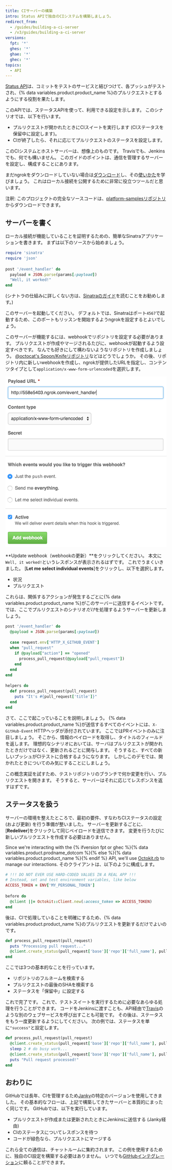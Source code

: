 ```yaml
---
title: CIサーバーの構築
intro: Status APIで独自のCIシステムを構築しましょう。
redirect_from:
  - /guides/building-a-ci-server
  - /v3/guides/building-a-ci-server
versions:
  fpt: '*'
  ghes: '*'
  ghae: '*'
  ghec: '*'
topics:
  - API
---
```




[Status API][status API]は、コミットをテストのサービスと結びつけて、各プッシュがテストされ、{% data variables.product.product_name %}のプルリクエストとするようにする役割を果たします。

このAPIでは、ステータスAPIを使って、利用できる設定を示します。 このシナリオでは、以下を行います。

* プルリクエストが開かれたときにCIスイートを実行します (CIステータスを保留中に設定します)。
* CIが終了したら、それに応じてプルリクエストのステータスを設定します。

このCIシステムとホストサーバーは、想像上のものです。 Travisでも、Jenkinsでも、何でも構いません。 このガイドのポイントは、通信を管理するサーバーを設定し、構成することにあります。

まだngrokをダウンロードしていない場合は[ダウンロード][ngrok]し、その[使いかた][using ngrok]を学びましょう。 これはローカル接続を公開するために非常に役立つツールだと思います。

注釈: このプロジェクトの完全なソースコードは、[platform-samplesリポジトリ][platform samples]からダウンロードできます。

## サーバーを書く

ローカル接続が機能していることを証明するための、簡単なSinatraアプリケーションを書きます。 まずは以下のソースから始めましょう。

``` ruby
require 'sinatra'
require 'json'

post '/event_handler' do
  payload = JSON.parse(params[:payload])
  "Well, it worked!"
end
```

(シナトラの仕組みに詳しくない方は、[Sinatraのガイド][Sinatra]を読むことをお勧めします。)

このサーバーを起動してください。 デフォルトでは、Sinatraはポート`4567`で起動するため、このポートもリッスンを開始するようngrokを設定するとよいでしょう。

このサーバーが機能するには、webhookでリポジトリを設定する必要があります。 プルリクエストが作成やマージされるたびに、webhookが起動するよう設定すべきです。 なんでも好きにして構わないようなリポジトリを作成しましょう。 [@octocat's Spoon/Knifeリポジトリ](https://github.com/octocat/Spoon-Knife)などはどうでしょうか。 その後、リポジトリ内に新しいwebhookを作成し、ngrokが提供したURLを指定し、コンテンツタイプとして`application/x-www-form-urlencoded`を選択します。

![新しいngrok URL](/assets/images/webhook_sample_url.png)

**Update webhook（webhookの更新）**をクリックしてください。 本文に`Well, it worked!`というレスポンスが表示されるはずです。 これでうまくいきました。 [**Let me select individual events**]をクリックし、以下を選択します。

* 状況
* プルリクエスト

これらは、関係するアクションが発生するごとに{% data variables.product.product_name %}がこのサーバーに送信するイベントです。 では、ここでプルリクエストのシナリオ*だけ*を処理するようサーバーを更新しましょう。

``` ruby
post '/event_handler' do
  @payload = JSON.parse(params[:payload])

  case request.env['HTTP_X_GITHUB_EVENT']
  when "pull_request"
    if @payload["action"] == "opened"
      process_pull_request(@payload["pull_request"])
    end
  end
end

helpers do
  def process_pull_request(pull_request)
    puts "It's #{pull_request['title']}"
  end
end
```

さて、ここで起こっていることを説明しましょう。 {% data variables.product.product_name %}が送信するすべてのイベントには、`X-GitHub-Event` HTTPヘッダが添付されています。 ここではPRイベントのみに注目しましょう。 そこから、情報のペイロードを取得し、タイトルのフィールドを返します。 理想的なシナリオにおいては、サーバはプルリクエストが開かれたときだけではなく、更新されるごとに関与します。 そうすると、すべての新しいプッシュがCIテストに合格するようになります。 しかしこのデモでは、開かれたときについてのみ気にすることにしましょう。

この概念実証を試すため、テストリポジトリのブランチで何か変更を行い、プルリクエストを開きます。 そうすると、サーバーはそれに応じてレスポンスを返すはずです。

## ステータスを扱う

サーバーの環境を整えたところで、最初の要件、すなわちCIステータスの設定 (および更新) を行う準備が整いました。 サーバーを更新するごとに、[**Redeliver**]をクリックして同じペイロードを送信できます。 変更を行うたびに新しいプルリクエストを作成する必要はありません。

Since we're interacting with the {% ifversion fpt or ghec %}{% data variables.product.prodname_dotcom %}{% else %}{% data variables.product.product_name %}{% endif %} API, we'll use [Octokit.rb][octokit.rb] to manage our interactions. そのクライアントは、以下のように構成します。

``` ruby
# !!! DO NOT EVER USE HARD-CODED VALUES IN A REAL APP !!!
# Instead, set and test environment variables, like below
ACCESS_TOKEN = ENV['MY_PERSONAL_TOKEN']

before do
  @client ||= Octokit::Client.new(:access_token => ACCESS_TOKEN)
end
```

後は、CIで処理していることを明確にするため、{% data variables.product.product_name %}のプルリクエストを更新するだけでよいのです。

``` ruby
def process_pull_request(pull_request)
  puts "Processing pull request..."
  @client.create_status(pull_request['base']['repo']['full_name'], pull_request['head']['sha'], 'pending')
end
```

ここでは3つの基本的なことを行っています。

* リポジトリのフルネームを検索する
* プルリクエストの最後のSHAを検索する
* ステータスを「保留中」に設定する

これで完了です。 これで、テストスイートを実行するために必要なあらゆる処理を行うことができます。 コードをJenkinsに渡すことも、API経由で[Travis][travis api]のような別のウェブサービスを呼び出すことも可能です。 その後は、ステータスをもう一度更新するようにしてください。 次の例では、ステータスを単に`"success"`と設定します。

``` ruby
def process_pull_request(pull_request)
  @client.create_status(pull_request['base']['repo']['full_name'], pull_request['head']['sha'], 'pending')
  sleep 2 # do busy work...
  @client.create_status(pull_request['base']['repo']['full_name'], pull_request['head']['sha'], 'success')
  puts "Pull request processed!"
end
```

## おわりに

GitHubでは長年、CIを管理するため[Janky][janky]の特定のバージョンを使用してきました。 その基本的なフローは、上記で構築してきたサーバーと本質的にまったく同じです。 GitHubでは、以下を実行しています。

* プルリクエストが作成または更新されたときにJenkinsに送信する (Janky経由)
* CIのステータスについてレスポンスを待つ
* コードが緑色なら、プルリクエストにマージする

これら全ての通信は、チャットルームに集約されます。 この例を使用するために、独自のCI設定を構築する必要はありません。 いつでも[GitHubインテグレーション][integrations]に頼ることができます。

[status API]: /rest/reference/commits#commit-statuses
[ngrok]: https://ngrok.com/
[using ngrok]: /webhooks/configuring/#using-ngrok
[platform samples]: https://github.com/github/platform-samples/tree/master/api/ruby/building-a-ci-server
[Sinatra]: http://www.sinatrarb.com/
[octokit.rb]: https://github.com/octokit/octokit.rb
[travis api]: https://api.travis-ci.org/docs/
[janky]: https://github.com/github/janky
[integrations]: https://github.com/integrations
